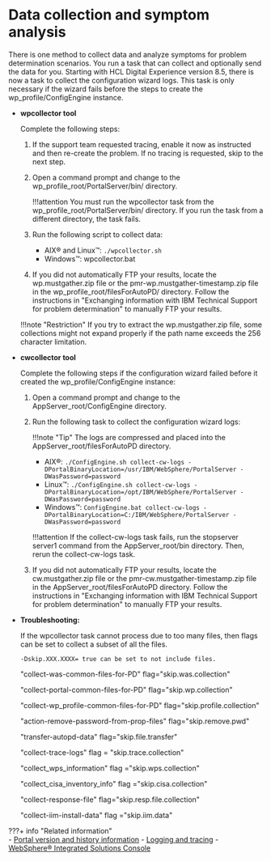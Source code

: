 # Data collection and symptom analysis

There is one method to collect data and analyze symptoms for problem determination scenarios. You run a task that can collect and optionally send the data for you. Starting with HCL Digital Experience version 8.5, there is now a task to collect the configuration wizard logs. This task is only necessary if the wizard fails before the steps to create the wp\_profile/ConfigEngine instance.

-   **wpcollector tool**

    Complete the following steps:

    1.  If the support team requested tracing, enable it now as instructed and then re-create the problem. If no tracing is requested, skip to the next step.
    2.  Open a command prompt and change to the wp_profile_root/PortalServer/bin/ directory.

        !!!attention
            You must run the wpcollector task from the wp_profile_root/PortalServer/bin/ directory. If you run the task from a different directory, the task fails.

    3.  Run the following script to collect data:
        -   AIX® and Linux™: `./wpcollector.sh`
        -   Windows™: wpcollector.bat

    4.  If you did not automatically FTP your results, locate the wp.mustgather.zip file or the pmr-wp.mustgather-timestamp.zip file in the wp_profile_root/filesForAutoPD/ directory. Follow the instructions in "Exchanging information with IBM Technical Support for problem determination" to manually FTP your results.
    
    !!!note "Restriction"
        If you try to extract the wp.mustgather.zip file, some collections might not expand properly if the path name exceeds the 256 character limitation.

-   **cwcollector tool**

    Complete the following steps if the configuration wizard failed before it created the wp\_profile/ConfigEngine instance:

    1.  Open a command prompt and change to the AppServer_root/ConfigEngine directory.
    2.  Run the following task to collect the configuration wizard logs:

        !!!note "Tip"
            The logs are compressed and placed into the AppServer_root/filesForAutoPD directory.

        -   AIX®: `./ConfigEngine.sh collect-cw-logs -DPortalBinaryLocation=/usr/IBM/WebSphere/PortalServer -DWasPassword=password`
        -   Linux™: `./ConfigEngine.sh collect-cw-logs -DPortalBinaryLocation=/opt/IBM/WebSphere/PortalServer -DWasPassword=password`
        -   Windows™: `ConfigEngine.bat collect-cw-logs -DPortalBinaryLocation=C:/IBM/WebSphere/PortalServer -DWasPassword=password`

        !!!attention
            If the collect-cw-logs task fails, run the stopserver server1 command from the AppServer_root/bin directory. Then, rerun the collect-cw-logs task.

    3.  If you did not automatically FTP your results, locate the cw.mustgather.zip file or the pmr-cw.mustgather-timestamp.zip file in the AppServer_root/filesForAutoPD directory. Follow the instructions in "Exchanging information with IBM Technical Support for problem determination" to manually FTP your results.

-   **Troubleshooting:**

    If the wpcollector task cannot process due to too many files, then flags can be set to collect a subset of all the files.

    `-Dskip.XXX.XXXX= true can be set to not include files.`

    "collect-was-common-files-for-PD" flag="skip.was.collection"

    "collect-portal-common-files-for-PD" flag="skip.wp.collection"

    "collect-wp_profile-common-files-for-PD" flag="skip.profile.collection"

    "action-remove-password-from-prop-files" flag="skip.remove.pwd"

    "transfer-autopd-data" flag="skip.file.transfer"

    "collect-trace-logs" flag = "skip.trace.collection"

    "collect_wps_information" flag ="skip.wps.collection"

    "collect_cisa_inventory_info" flag ="skip.cisa.collection"

    "collect-response-file" flag="skip.resp.file.collection"

    "collect-iim-install-data" flag ="skip.iim.data"



???+ info "Related information"  
    -   [Portal version and history information](../../../manage/troubleshooting/tools_for_troubleshooting_and_diagnostics/wp_history.md)
    -   [Logging and tracing](../../../manage/troubleshooting/logging_and_tracing/index.md)
    - [WebSphere® Integrated Solutions Console](../../portal_admin_tools/WebSphere_Integrated_Solutions_Console.md)
